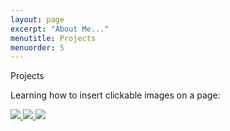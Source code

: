 ```yaml
---
layout: page
excerpt: "About Me..."
menutitle: Projects
menuorder: 5
---
```

Projects

Learning how to insert clickable images on a page:
<div class="row d-flex flex-row flex-wrap justify-content-center">
	<a href="https://www.linkedin.com/">
	<img src="https://unsplash.it/100/100" class="m-2 border-0 rounded-0 ">
	<img src="https://unsplash.it/100/100" class="m-2 border-0 rounded-0 ">
	<img src="https://unsplash.it/100/100" class="m-2 border-0 rounded-0 ">
</div>
